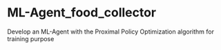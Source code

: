 # ML-Agent_food_collector
Develop an ML-Agent with the Proximal Policy Optimization algorithm for training purpose
